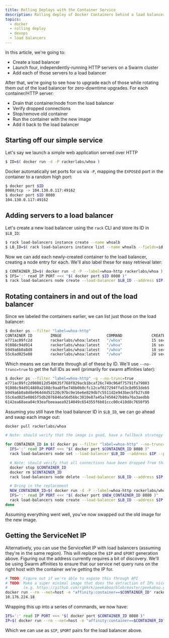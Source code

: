 ```yaml
---
title: Rolling Deploys with the Container Service
description: Rolling deploy of Docker Containers behind a load balancer
topics:
  - docker
  - rolling deploy
  - devops
  - load balancers
---
```


In this article, we're going to:

* Create a load balancer
* Launch four, independently-running HTTP servers on a Swarm cluster
* Add each of those servers to a load balancer

After that, we're going to see how to upgrade each of those while rotating them out of the load balancer for zero-downtime upgrades. For each container/HTTP server:

* Drain that container/node from the load balancer
* Verify dropped connections
* Stop/remove old container
* Run the container with the new image
* Add it back to the load balancer


## Starting off our simple service

Let's say we launch a simple web application served over HTTP

```bash
$ ID=$( docker run -d -P rackerlabs/whoa )
```

Docker automatically set ports for us via `-P`, mapping the `EXPOSE`d port in the container to a random high port:

```bash
$ docker port $ID
8080/tcp -> 104.130.0.117:49162
$ docker port $ID 8080
104.130.0.117:49162
```

## Adding servers to a load balancer

Let's create a new load balancer using the `rack` CLI and store its ID in `$LB_ID`:

```bash
$ rack load-balancers instance create --name whoalb
$ LB_ID=$( rack load-balancers instance list --name whoalb --fields=id --no-header )
```

Now we can add each newly-created container to the load balancer, creating a
node entry for each. We'll also label these for easy retrieval later:

```bash
$ CONTAINER_ID=$( docker run -d -P --label=whoa-http rackerlabs/whoa )
$ IFS=':' read IP PORT <<< "$( docker port $ID 8080 )"
$ rack load-balancers node create --load-balancer $LB_ID --address $IP --port $PORT
```

## Rotating containers in and out of the load balancer

Since we labeled the containers earlier, we can list just those on the load
balancer:

```bash
$ docker ps --filter "label=whoa-http"
CONTAINER ID        IMAGE                    COMMAND             CREATED              STATUS              PORTS                          NAMES
e771ac09fc2d        rackerlabs/whoa:latest   "/whoa"             15 seconds ago       Up 11 seconds       104.130.0.83:49155->8080/tcp   ca30823e-3544-474e-9886-ede2984719c3-n2/furious_almeida
91086c94d914        rackerlabs/whoa:latest   "/whoa"             16 seconds ago       Up 12 seconds       104.130.0.82:49156->8080/tcp   ca30823e-3544-474e-9886-ede2984719c3-n1/goofy_sammet
b949a6b0a8d8        rackerlabs/whoa:latest   "/whoa"             18 seconds ago       Up 14 seconds       104.130.0.83:49154->8080/tcp   ca30823e-3544-474e-9886-ede2984719c3-n2/reverent_lovelace
55c6ad025e08        rackerlabs/whoa:latest   "/whoa"             28 seconds ago       Up 24 seconds       104.130.0.82:49155->8080/tcp   ca30823e-3544-474e-9886-ede2984719c3-n1/determined_torvalds
```

Which means we can iterate through all of these by ID. We'll use `--no-trunc=true` to get the full IDs as well (primarily for swarm affinities later):

```bash
$ docker ps --filter "label=whoa-http" -q --no-trunc=true
e771ac09fc2d980812d540635f768f029acb1bcaf26c749c964f75791fa79083
91086c94d914880a2108c9aa8fbe740b0b0cfc12caf027294ffa53c8d953deb5
b949a6b0a8d8e964d4d52120c97bc9e16e6e829db7c5511d2e943becbfb27c80
55c6ad025e0865f5db2076846a56d56bc3810e87a45a7450427b80a76a3aedbb
6142ea68aea04c93eafbeeaaea9214049c654355f6b01ccc00c410d8c7650f95
```

Assuming you still have the load balancer ID in `$LB_ID`, we can go ahead and swap each image out:

```bash
docker pull rackerlabs/whoa

# Note: should verify that the image is good, have a fallback strategy

for CONTAINER_ID in $( docker ps --filter "label=whoa-http" --no-trunc=true ); do
  IFS=':' read IP PORT <<< "$( docker port $CONTAINER_ID 8080 )"
  rack load-balancers node set --load-balancer $LB_ID --address $IP --port $PORT --condition "draining"

  # Note: should verify that all connections have been dropped from this container
  docker stop $CONTAINER_ID
  docker rm $CONTAINER_ID
  rack load-balancers node delete --load-balancer $LB_ID --address $IP --port $PORT

  # Bring in the replacement
  NEW_CONTAINER_ID=$( docker run -d -P --label=whoa-http rackerlabs/whoa )
  IFS=':' read IP PORT <<< "$( docker port $NEW_CONTAINER_ID 8080 )"
  rack load-balancers node create --load-balancer $LB_ID --address $IP --port $PORT
done
```

Assuming everything went well, you've now swapped out the old image for the new image.

## Getting the ServiceNet IP

Alternatively, you can use the ServiceNet IP with load balancers (assuming they're in the same region). This will replace the `$IP` and `$PORT` generation above. Figuring out the address currently requires a bit of discovery. We'll be using Swarm affinities to ensure that our service net query runs on the right host with the container we're getting the IP for.

```bash
# TODO: Figure out if we're able to expose this through API
# TODO: Make a super minimal image that does the extraction of IPs nicely
#       (e.g. https://github.com/rgbkrk/peekaboo/blob/master/peekaboo.go#L98-L147)
docker run --rm --net=host -e "affinity:container==$CONTAINER_ID" racknet/ip service )
10.176.224.18
```

Wrapping this up into a series of commands, we now have:

```bash
IFS=':' read IP PORT <<< "$( docker port $CONTAINER_ID 8080 )"
IP=$( docker run --rm --net=host -e "affinity:container==$CONTAINER_ID" racknet/ip service ) 
```

Which we can use as `$IP`, `$PORT` pairs for the load balancer above.
